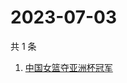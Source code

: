 # 2023-07-03

共 1 条

<!-- BEGIN -->
<!-- 最后更新时间 Mon Jul 03 2023 07:12:29 GMT+0800 (China Standard Time) -->

1. [中国女篮夺亚洲杯冠军](https://www.zhihu.com/search?q=中国女篮夺亚洲杯冠军)

<!-- END -->
